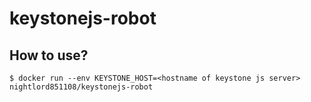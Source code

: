 # keystonejs-robot

## How to use?
```
$ docker run --env KEYSTONE_HOST=<hostname of keystone js server> nightlord851108/keystonejs-robot
```
